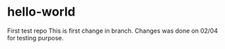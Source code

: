 # hello-world
First test repo
This is first change in branch. Changes was done on 02/04 for testing purpose. 

